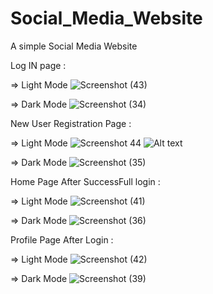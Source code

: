 # Social_Media_Website
 A simple Social Media Website

 Log IN page :

  => Light Mode
![Screenshot (43)](https://github.com/abhineethbabu/Social_Media_Website/assets/91684785/0ad31fb8-a5cf-448e-9fea-059ac74f38e7)

  => Dark Mode
![Screenshot (34)](https://github.com/abhineethbabu/Social_Media_Website/assets/91684785/88658814-c1ee-4582-893b-1789b7791105)


New User Registration Page :

  => Light Mode
![Screenshot 44](https://github.com/abhineethbabu/Social_Media_Website/assets/91684785/27ccfa0b-1780-4f91-9e86-274c274cf79d)
<img title="a title" alt="Alt text" src="https://www.google.com/logos/doodles/2023/celebrating-allan-haozous-houser-6753651837110055.2-2x.png">

  => Dark Mode
![Screenshot (35)](https://github.com/abhineethbabu/Social_Media_Website/assets/91684785/a8e0ad17-3d73-4e97-9c04-94478d5dbabc)


Home Page After SuccessFull login :

  => Light Mode
![Screenshot (41)](https://github.com/abhineethbabu/Social_Media_Website/assets/91684785/50d67e2f-a080-4578-8c08-46a8e80d659d)

  => Dark Mode
![Screenshot (36)](https://github.com/abhineethbabu/Social_Media_Website/assets/91684785/e9a961b9-074c-4242-b02e-201e5619443f)


Profile Page After Login :

  => Light Mode
![Screenshot (42)](https://github.com/abhineethbabu/Social_Media_Website/assets/91684785/c86fb974-61a1-408e-a58d-7eb7c8e04738)

  => Dark Mode
![Screenshot (39)](https://github.com/abhineethbabu/Social_Media_Website/assets/91684785/88a32b1f-6010-474a-aba4-7eba6bb7754f)

